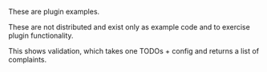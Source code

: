 These are plugin examples.

These are not distributed and exist only as example code and to exercise plugin functionality.


This shows validation, which takes one TODOs + config and returns a list of complaints.